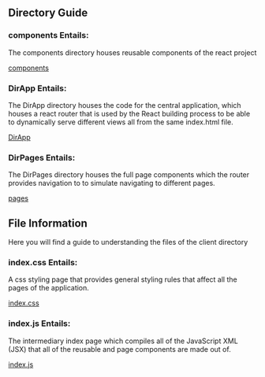 ## Directory Guide

### components Entails: 
The components directory houses reusable components of the react project

[components](./components)

### DirApp Entails: 
The DirApp directory houses the code for the central application, which houses a react router that is used by the React building process to be able to dynamically serve different views all from the same index.html file.

[DirApp](./DirApp)

### DirPages Entails: 
The DirPages directory houses the full page components which the router provides navigation to to simulate navigating to different pages.

[pages](./pages)

## File Information 
Here you will find a guide to understanding the files of the client directory

### index.css Entails:
A css styling page that provides general styling rules that affect all the pages of the application.

[index.css](./index.css)

### index.js Entails:
The intermediary index page which compiles all of the JavaScript XML (JSX) that all of the reusable and page components are made out of.

[index.js](./index.js)